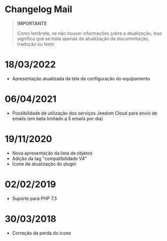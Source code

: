 # Changelog Mail

>**IMPORTANTE**
>
>Como lembrete, se não houver informações sobre a atualização, isso significa que se trata apenas da atualização da documentação, tradução ou texto

# 18/03/2022

- Apresentação atualizada da tela de configuração do equipamento

# 06/04/2021

- Possibilidade de utilização dos serviços Jeedom Cloud para envio de emails (em beta limitado a 5 emails por dia)

# 19/11/2020

- Nova apresentação da lista de objetos
- Adição da tag "compatibilidade V4"
- Ícone de atualização do plugin

# 02/02/2019

- Suporte para PHP 7.3

# 30/03/2018

- Correção da perda do ícone
